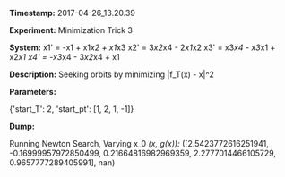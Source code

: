 **Timestamp:** 2017-04-26_13.20.39

**Experiment:** Minimization Trick 3

**System:**
x1' = -x1 + x1*x2 + x1*x3 
x2' = 3*x2*x4 - 2*x1*x2 
x3' = x3*x4 - x3*x1 + x2*x1 
x4' = -x3*x4 - 3*x2*x4 + x1 


**Description:** Seeking orbits by minimizing |f_T(x) - x|^2

**Parameters:**

{'start_T': 2, 'start_pt': [1, 2, 1, -1]}

**Dump:**

Running Newton Search, Varying x_0
*(x, g(x)):*
([2.5423772616251941, -0.16999957972850499, 0.21664816982969359, 2.2777014466105729, 0.9657777289405991], nan)